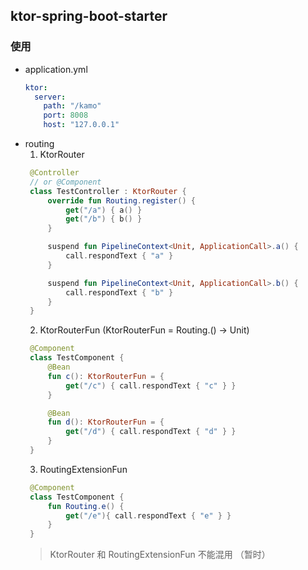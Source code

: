 ## ktor-spring-boot-starter

### 使用

* application.yml
    ```yaml
    ktor:
      server:
        path: "/kamo"
        port: 8008
        host: "127.0.0.1"
    ```
* routing
    1. KtorRouter
   ```kotlin
    @Controller
    // or @Component
    class TestController : KtorRouter {
        override fun Routing.register() {
            get("/a") { a() }
            get("/b") { b() }
        }

        suspend fun PipelineContext<Unit, ApplicationCall>.a() {
            call.respondText { "a" }
        }

        suspend fun PipelineContext<Unit, ApplicationCall>.b() {
            call.respondText { "b" }
        }
    }
   ```
    2. KtorRouterFun (KtorRouterFun = Routing.() -> Unit)
   ```kotlin
    @Component
    class TestComponent {
        @Bean
        fun c(): KtorRouterFun = {
            get("/c") { call.respondText { "c" } }
        }

        @Bean
        fun d(): KtorRouterFun = {
            get("/d") { call.respondText { "d" } }
        }
    }
   ```
    3. RoutingExtensionFun
   ```kotlin
    @Component
    class TestComponent { 
        fun Routing.e() {
            get("/e"){ call.respondText { "e" } }
        }
    }
   ```
  > KtorRouter 和 RoutingExtensionFun 不能混用 （暂时）